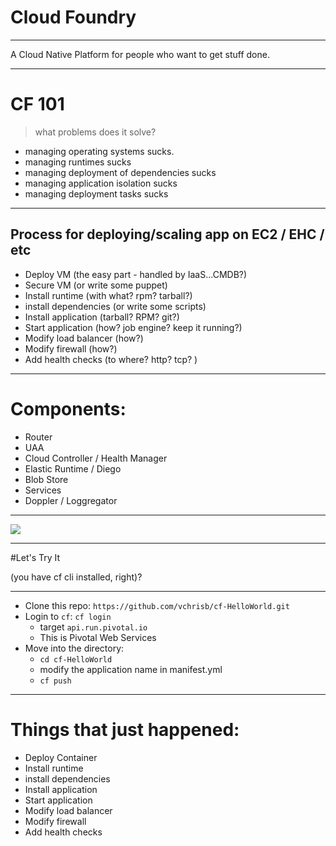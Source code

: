 # Cloud Foundry

---

A Cloud Native Platform for people who want to get stuff done.

---


# CF 101

>what problems does it solve?

* managing operating systems sucks.
* managing runtimes sucks
* managing deployment of dependencies sucks
* managing application isolation sucks
* managing deployment tasks sucks

---

## Process for deploying/scaling app on EC2 / EHC / etc

* Deploy VM (the easy part - handled by IaaS...CMDB?)
* Secure VM (or write some puppet)
* Install runtime (with what?  rpm?  tarball?)
* install dependencies (or write some scripts)
* Install application (tarball? RPM? git?)
* Start application (how?  job engine?  keep it running?)
* Modify load balancer (how?)
* Modify firewall (how?)
* Add health checks (to where?  http? tcp? )

---

# Components:
 * Router
 * UAA
 * Cloud Controller / Health Manager
 * Elastic Runtime / Diego
 * Blob Store
 * Services
 * Doppler / Loggregator
 
---
 
![](https://github.com/cloudfoundry/docs-cloudfoundry-concepts/blob/master/images/diego/diego-overview.png?raw=true)
 
---

#Let's Try It 

(you have cf cli installed, right)?

---

* Clone this repo: `https://github.com/vchrisb/cf-HelloWorld.git`
* Login to `cf`: `cf login`
  * target `api.run.pivotal.io`
  * This is Pivotal Web Services
* Move into the directory:
  * `cd cf-HelloWorld`
  * modify the application name in manifest.yml
  * `cf push`
  
---

# Things that just happened:

* Deploy Container
* Install runtime 
* install dependencies 
* Install application 
* Start application 
* Modify load balancer 
* Modify firewall 
* Add health checks 
